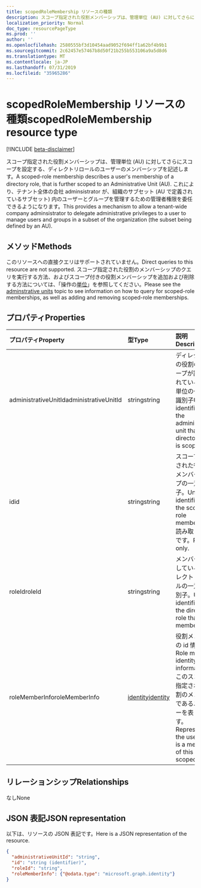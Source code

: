 ```yaml
---
title: scopedRoleMembership リソースの種類
description: スコープ指定された役割メンバーシップは、管理単位 (AU) に対してさらにスコープを設定する、ディレクトリロールのユーザーのメンバーシップを記述します。  これにより、テナント全体の会社 adminsistrator が、組織のサブセット (AU で定義されているサブセット) 内のユーザーとグループを管理するための管理者権限を委任できるようになります。
localization_priority: Normal
doc_type: resourcePageType
ms.prod: ''
author: ''
ms.openlocfilehash: 2580555bf3d10454aad9052f694ff1a62bf4b9b1
ms.sourcegitcommit: 2c62457e57467b8d50f21b255b553106a9a5d8d6
ms.translationtype: MT
ms.contentlocale: ja-JP
ms.lasthandoff: 07/31/2019
ms.locfileid: "35965286"
---
```

# <a name="scopedrolemembership-resource-type"></a><span data-ttu-id="c44ba-104">scopedRoleMembership リソースの種類</span><span class="sxs-lookup"><span data-stu-id="c44ba-104">scopedRoleMembership resource type</span></span>

[!INCLUDE [beta-disclaimer](../../includes/beta-disclaimer.md)]

<span data-ttu-id="c44ba-105">スコープ指定された役割メンバーシップは、管理単位 (AU) に対してさらにスコープを設定する、ディレクトリロールのユーザーのメンバーシップを記述します。</span><span class="sxs-lookup"><span data-stu-id="c44ba-105">A scoped-role membership describes a user's membership of a directory role, that is further scoped to an Administrative Unit (AU).</span></span>  <span data-ttu-id="c44ba-106">これにより、テナント全体の会社 adminsistrator が、組織のサブセット (AU で定義されているサブセット) 内のユーザーとグループを管理するための管理者権限を委任できるようになります。</span><span class="sxs-lookup"><span data-stu-id="c44ba-106">This provides a mechanism to allow a tenant-wide company adminsistrator to delegate administrative privileges to a user to manage users and groups in a subset of the organization (the subset being defined by an AU).</span></span>

## <a name="methods"></a><span data-ttu-id="c44ba-107">メソッド</span><span class="sxs-lookup"><span data-stu-id="c44ba-107">Methods</span></span>
<span data-ttu-id="c44ba-108">このリソースへの直接クエリはサポートされていません。</span><span class="sxs-lookup"><span data-stu-id="c44ba-108">Direct queries to this resource are not supported.</span></span>  <span data-ttu-id="c44ba-109">スコープ指定された役割のメンバーシップのクエリを実行する方法、およびスコープ付きの役割メンバーシップを追加および削除する方法については、「操作の[単位](administrativeunit.md)」を参照してください。</span><span class="sxs-lookup"><span data-stu-id="c44ba-109">Please see the [adminstrative units](administrativeunit.md) topic to see information on how to query for scoped-role memberships, as well as adding and removing scoped-role memberships.</span></span> 

## <a name="properties"></a><span data-ttu-id="c44ba-110">プロパティ</span><span class="sxs-lookup"><span data-stu-id="c44ba-110">Properties</span></span>
| <span data-ttu-id="c44ba-111">プロパティ</span><span class="sxs-lookup"><span data-stu-id="c44ba-111">Property</span></span>   | <span data-ttu-id="c44ba-112">型</span><span class="sxs-lookup"><span data-stu-id="c44ba-112">Type</span></span> | <span data-ttu-id="c44ba-113">説明</span><span class="sxs-lookup"><span data-stu-id="c44ba-113">Description</span></span> |
|:---------------|:--------|:----------|
|<span data-ttu-id="c44ba-114">administrativeUnitId</span><span class="sxs-lookup"><span data-stu-id="c44ba-114">administrativeUnitId</span></span>|<span data-ttu-id="c44ba-115">string</span><span class="sxs-lookup"><span data-stu-id="c44ba-115">string</span></span>|<span data-ttu-id="c44ba-116">ディレクトリの役割のスコープが設定されている管理単位の一意の識別子</span><span class="sxs-lookup"><span data-stu-id="c44ba-116">Unique identifier for the administrative unit that the directory role is scoped to</span></span>|
|<span data-ttu-id="c44ba-117">id</span><span class="sxs-lookup"><span data-stu-id="c44ba-117">id</span></span>|<span data-ttu-id="c44ba-118">string</span><span class="sxs-lookup"><span data-stu-id="c44ba-118">string</span></span>| <span data-ttu-id="c44ba-119">スコープ指定された役割のメンバーシップの一意識別子。</span><span class="sxs-lookup"><span data-stu-id="c44ba-119">Unique identifier for the scoped-role membership.</span></span> <span data-ttu-id="c44ba-120">読み取り専用です。</span><span class="sxs-lookup"><span data-stu-id="c44ba-120">Read-only.</span></span>|
|<span data-ttu-id="c44ba-121">roleId</span><span class="sxs-lookup"><span data-stu-id="c44ba-121">roleId</span></span>|<span data-ttu-id="c44ba-122">string</span><span class="sxs-lookup"><span data-stu-id="c44ba-122">string</span></span>| <span data-ttu-id="c44ba-123">メンバーが属しているディレクトリロールの一意の識別子。</span><span class="sxs-lookup"><span data-stu-id="c44ba-123">Unique identifier for the directory role that the member is in.</span></span>|
|<span data-ttu-id="c44ba-124">roleMemberInfo</span><span class="sxs-lookup"><span data-stu-id="c44ba-124">roleMemberInfo</span></span>|[<span data-ttu-id="c44ba-125">identity</span><span class="sxs-lookup"><span data-stu-id="c44ba-125">identity</span></span>](identity.md)| <span data-ttu-id="c44ba-126">役割メンバーの id 情報。</span><span class="sxs-lookup"><span data-stu-id="c44ba-126">Role member identity information.</span></span> <span data-ttu-id="c44ba-127">このスコープ指定された役割のメンバーであるユーザーを表します。</span><span class="sxs-lookup"><span data-stu-id="c44ba-127">Represents the user that is a member of this scoped-role.</span></span>|

## <a name="relationships"></a><span data-ttu-id="c44ba-128">リレーションシップ</span><span class="sxs-lookup"><span data-stu-id="c44ba-128">Relationships</span></span>
<span data-ttu-id="c44ba-129">なし</span><span class="sxs-lookup"><span data-stu-id="c44ba-129">None</span></span>


## <a name="json-representation"></a><span data-ttu-id="c44ba-130">JSON 表記</span><span class="sxs-lookup"><span data-stu-id="c44ba-130">JSON representation</span></span>

<span data-ttu-id="c44ba-131">以下は、リソースの JSON 表記です。</span><span class="sxs-lookup"><span data-stu-id="c44ba-131">Here is a JSON representation of the resource.</span></span>

<!-- {
  "blockType": "resource",
  "optionalProperties": [

  ],
  "@odata.type": "microsoft.graph.scopedRoleMembership"
}-->

```json
{
  "administrativeUnitId": "string",
  "id": "string (identifier)",
  "roleId": "string",
  "roleMemberInfo": {"@odata.type": "microsoft.graph.identity"}
}

```

<!-- uuid: 8fcb5dbc-d5aa-4681-8e31-b001d5168d79
2015-10-25 14:57:30 UTC -->
<!--
{
  "type": "#page.annotation",
  "description": "scopedRoleMembership resource",
  "keywords": "",
  "section": "documentation",
  "tocPath": "",
  "suppressions": []
}
-->
